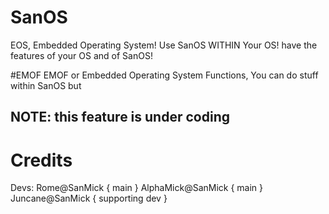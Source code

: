 # SanOS
EOS, Embedded Operating System!
Use SanOS WITHIN Your OS! have the features of your OS and of SanOS!

#EMOF
EMOF or Embedded Operating System Functions, You can do stuff within SanOS but 
## NOTE: this feature is under coding
# Credits

Devs:
    Rome@SanMick { main }
    AlphaMick@SanMick { main }
    Juncane@SanMick { supporting dev }
